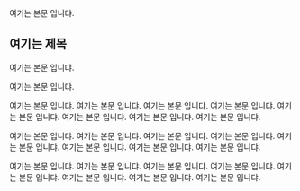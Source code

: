 여기는 본문 입니댜.

## 여기는 제목

여기는 본문 입니댜.

여기는 본문 입니댜.


여기는 본문 입니댜.
여기는 본문 입니댜.
여기는 본문 입니댜.
여기는 본문 입니댜.
여기는 본문 입니댜.
여기는 본문 입니댜.
여기는 본문 입니댜.
여기는 본문 입니댜.


여기는 본문 입니댜.
여기는 본문 입니댜.
여기는 본문 입니댜.
여기는 본문 입니댜.
여기는 본문 입니댜.
여기는 본문 입니댜.
여기는 본문 입니댜.
여기는 본문 입니댜.

여기는 본문 입니댜.
여기는 본문 입니댜.
여기는 본문 입니댜.
여기는 본문 입니댜.
여기는 본문 입니댜.
여기는 본문 입니댜.
여기는 본문 입니댜.
여기는 본문 입니댜.
